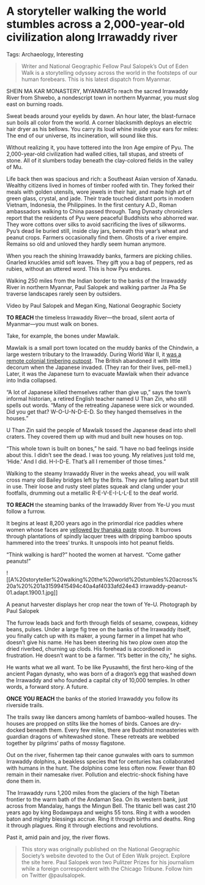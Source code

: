 # A storyteller walking the world stumbles across a 2,000-year-old civilization along Irrawaddy river

Tags: Archaeology, Interesting

> Writer and National Geographic Fellow Paul Salopek’s Out of Eden Walk is a storytelling odyssey across the world in the footsteps of our human forebears. This is his latest dispatch from Myanmar.

SHEIN MA KAR MONASTERY, MYANMARTo reach the sacred Irrawaddy River from Shwebo, a nondescript town in northern Myanmar, you must slog east on burning roads.

Sweat beads around your eyelids by dawn. An hour later, the blast-furnace sun boils all color from the world. A corner blacksmith deploys an electric hair dryer as his bellows. You carry its loud whine inside your ears for miles: The end of our universe, its incineration, will sound like this.

Without realizing it, you have tottered into the Iron Age empire of Pyu. The 2,000-year-old civilization had walled cities, tall stupas, and streets of stone. All of it slumbers today beneath the clay-colored fields in the valley of Mu.

Life back then was spacious and rich: a Southeast Asian version of Xanadu. Wealthy citizens lived in homes of timber roofed with tin. They forked their meals with golden utensils, wore jewels in their hair, and made high art of green glass, crystal, and jade. Their trade touched distant ports in modern Vietnam, Indonesia, the Philippines. In the first century A.D., Roman ambassadors walking to China passed through. Tang Dynasty chroniclers report that the residents of Pyu were peaceful Buddhists who abhorred war. They wore cottons over silks to avoid sacrificing the lives of silkworms. Pyu’s dead lie buried still, inside clay jars, beneath this year’s wheat and peanut crops. Farmers occasionally find them. Ghosts of a river empire. Remains so old and unloved they hardly seem human anymore.

When you reach the shining Irrawaddy banks, farmers are picking chilies. Gnarled knuckles amid soft leaves. They gift you a bag of peppers, red as rubies, without an uttered word. This is how Pyu endures.

Walking 250 miles from the Indian border to the banks of the Irrawaddy River in northern Myannar, Paul Salopek and walking partner Ja Pha Se traverse landscapes rarely seen by outsiders.

Video by Paul Salopek and Megan King, National Geographic Society

**TO REACH** the timeless Irrawaddy River—the broad, silent aorta of Myanmar—you must walk on bones.

Take, for example, the bones under Mawlaik.

Mawlaik is a small port town located on the muddy banks of the Chindwin, a large western tributary to the Irrawaddy. During World War II, it [was a remote colonial timbering outpost](https://www.nationalgeographic.com/history/2020/08/after-century-logging-myanmar-struggles-preserve-teak-groves/). The British abandoned it with little decorum when the Japanese invaded. (They ran for their lives, pell-mell.) Later, it was the Japanese turn to evacuate Mawlaik when their advance into India collapsed.

“A lot of Japanese killed themselves rather than give up,” says the town’s informal historian, a retired English teacher named U Than Zin, who still spells out words. “Many of the retreating Japanese were sick or wounded. Did you get that? W-O-U-N-D-E-D. So they hanged themselves in the houses.”

U Than Zin said the people of Mawlaik tossed the Japanese dead into shell craters. They covered them up with mud and built new houses on top.

“This whole town is built on bones,” he said. “I have no bad feelings inside about this. I didn’t see the dead. I was too young. My relatives just told me, ‘Hide.’ And I did. H-I-D-E. That’s all I remember of those times.”

Walking to the steamy Irrawaddy River in the weeks ahead, you will walk cross many old Bailey bridges left by the Brits. They are falling apart but still in use. Their loose and rusty steel plates squeak and clang under your footfalls, drumming out a metallic R-E-V-E-I-L-L-E to the deaf world.

**TO REACH** the steaming banks of the Irrawaddy River from Ye-U you must follow a furrow.

It begins at least 8,200 years ago in the primordial rice paddies where women whose faces are [yellowed by thanaka paste](https://www.nationalgeographic.com/history/2020/09/myanmar-everyone-natural-skin-cosmetic-thanaka/) stoop. It burrows through plantations of spindly lacquer trees with dripping bamboo spouts hammered into the trees’ trunks. It unspools into hot peanut fields.

“Think walking is hard?” hooted the women at harvest. “Come gather peanuts!”

![[A%20storyteller%20walking%20the%20world%20stumbles%20across%20a%20%201a31599415494c40a4af4033afd24e43 irrawaddy-peanut-01.adapt.1900.1.jpg]]

A peanut harvester displays her crop near the town of Ye-U. Photograph by Paul Salopek

The furrow leads back and forth through fields of sesame, cowpeas, kidney beans, pulses. Under a large fig tree on the banks of the Irrawaddy itself, you finally catch up with its maker, a young farmer in a limpet hat who doesn’t give his name. He has been steering his two plow oxen atop the dried riverbed, churning up clods. His forehead is accordioned in frustration. He doesn’t want to be a farmer. “It’s better in the city,” he sighs.

He wants what we all want. To be like Pyusawhti, the first hero-king of the ancient Pagan dynasty, who was born of a dragon’s egg that washed down the Irrawaddy and who founded a capital city of 10,000 temples. In other words, a forward story. A future.

**ONCE YOU REACH** the banks of the storied Irrawaddy you follow its riverside trails.

The trails sway like dancers among hamlets of bamboo-walled houses. The houses are propped on stilts like the homes of birds. Canoes are dry-docked beneath them. Every few miles, there are Buddhist monasteries with guardian dragons of whitewashed stone. These retreats are webbed together by pilgrims’ paths of mossy flagstone.

Out on the river, fishermen tap their canoe gunwales with oars to summon Irrawaddy dolphins, a beakless species that for centuries has collaborated with humans in the hunt. The dolphins come less often now. Fewer than 80 remain in their namesake river. Pollution and electric-shock fishing have done them in.

The Irrawaddy runs 1,200 miles from the glaciers of the high Tibetan frontier to the warm bath of the Andaman Sea. On its western bank, just across from Mandalay, hangs the Mingun Bell. The titanic bell was cast 210 years ago by king Bodawpaya and weighs 55 tons. Ring it with a wooden baton and mighty blessings accrue. Ring it through births and deaths. Ring it through plagues. Ring it through elections and revolutions.

Past it, amid pain and joy, the river flows.

> This story was originally published on the National Geographic Society’s website devoted to the Out of Eden Walk project. Explore the site here.   Paul Salopek won two Pulitzer Prizes for his journalism while a foreign correspondent with the Chicago Tribune. Follow him on Twitter @paulsalopek.